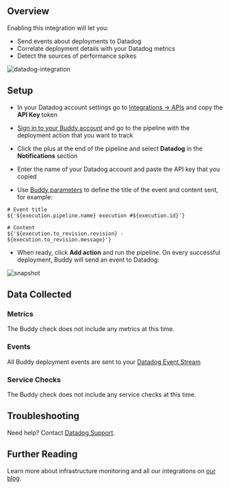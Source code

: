 ## Overview

Enabling this integration will let you:

*   Send events about deployments to Datadog
*   Correlate deployment details with your Datadog metrics
*   Detect the sources of performance spikes

![datadog-integration][1]

## Setup

* In your Datadog account settings go to [Integrations -> APIs][2] and copy the **API Key** token

* [Sign in to your Buddy account][3] and go to the pipeline with the deployment action that you want to track

* Click the plus at the end of the pipeline and select **Datadog** in the **Notifications** section

* Enter the name of your Datadog account and paste the API key that you copied

* Use [Buddy parameters][4] to define the title of the event and content sent, for example:

```
# Event title
${'${execution.pipeline.name} execution #${execution.id}'}

# Content
${'${execution.to_revision.revision} - ${execution.to_revision.message}'}
```

* When ready, click **Add action** and run the pipeline. On every successful deployment, Buddy will send an event to Datadog:

![snapshot][5]

## Data Collected
### Metrics
The Buddy check does not include any metrics at this time.

### Events
All Buddy deployment events are sent to your [Datadog Event Stream][6]

### Service Checks
The Buddy check does not include any service checks at this time.

## Troubleshooting
Need help? Contact [Datadog Support][7].

## Further Reading

Learn more about infrastructure monitoring and all our integrations on [our blog][8].

[1]: https://raw.githubusercontent.com/DataDog/integrations-extras/master/buddy/images/datadog-integration.png
[2]: https://app.datadoghq.com/account/settings#api
[3]: https://app.buddy.works/login
[4]: https://buddy.works/knowledge/deployments/what-parameters-buddy-use
[5]: https://raw.githubusercontent.com/DataDog/integrations-extras/master/buddy/images/snapshot.png
[6]: https://docs.datadoghq.com/graphing/event_stream/
[7]: http://docs.datadoghq.com/help/
[8]: https://www.datadoghq.com/blog/
